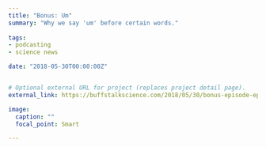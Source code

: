 ```yaml
---
title: "Bonus: Um"
summary: "Why we say 'um' before certain words."
  
tags:
- podcasting
- science news

date: "2018-05-30T00:00:00Z"


# Optional external URL for project (replaces project detail page).
external_link: https://buffstalkscience.com/2018/05/30/bonus-episode-episode-3-outtake/

image:
  caption: ""
  focal_point: Smart

---
```

